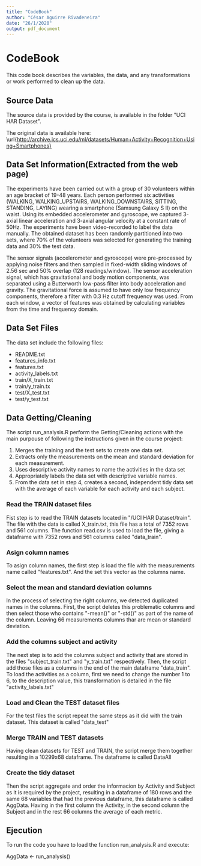 ```yaml
---
title: "CodeBook"
author: "César Aguirre Rivadeneira"
date: "26/1/2020"
output: pdf_document
---
```



# CodeBook

This code book describes the variables, the data, and any transformations or work performed to clean up the data.

## Source Data

The source data is provided by the course, is available in the folder "UCI HAR Dataset".

The original data is available here:
\url{http://archive.ics.uci.edu/ml/datasets/Human+Activity+Recognition+Using+Smartphones}

## Data Set Information(Extracted from the web page)

The experiments have been carried out with a group of 30 volunteers within an age bracket of 19-48 years. Each person performed six activities (WALKING, WALKING_UPSTAIRS, WALKING_DOWNSTAIRS, SITTING, STANDING, LAYING) wearing a smartphone (Samsung Galaxy S II) on the waist. Using its embedded accelerometer and gyroscope, we captured 3-axial linear acceleration and 3-axial angular velocity at a constant rate of 50Hz. The experiments have been video-recorded to label the data manually. The obtained dataset has been randomly partitioned into two sets, where 70% of the volunteers was selected for generating the training data and 30% the test data.

The sensor signals (accelerometer and gyroscope) were pre-processed by applying noise filters and then sampled in fixed-width sliding windows of 2.56 sec and 50% overlap (128 readings/window). The sensor acceleration signal, which has gravitational and body motion components, was separated using a Butterworth low-pass filter into body acceleration and gravity. The gravitational force is assumed to have only low frequency components, therefore a filter with 0.3 Hz cutoff frequency was used. From each window, a vector of features was obtained by calculating variables from the time and frequency domain.

## Data Set Files

The data set include the following files:


* README.txt
* features_info.txt
* features.txt
* activity_labels.txt
* train/X_train.txt
* train/y_train.tx
* test/X_test.txt
* test/y_test.txt


## Data Getting/Cleaning

The script run_analysis.R perform the Getting/Cleaning actions with the main purpouse of following the instructions given in the course project:

1. Merges the training and the test sets to create one data set.
2. Extracts only the measurements on the mean and standard deviation for each measurement.
3. Uses descriptive activity names to name the activities in the data set
4. Appropriately labels the data set with descriptive variable names.
5. From the data set in step 4, creates a second, independent tidy data set with the average of each variable for each activity and each subject.

### Read the TRAIN dataset files

Fist step is to read the TRAIN datasets located in "/UCI HAR Dataset/train". The file with the data is called X_train.txt, this file has a total of 7352 rows and 561 columns. The function read.csv is used to load the file, giving a dataframe with 7352 rows and 561 columns called "data_train".

### Asign column names

To asign column names, the first step is load the file with the measurements name called "features.txt". And the set this vector as the columns name.

### Select the mean and standard deviation columns

In the process of selecting the right columns, we detected duplicated names in the columns. First, the script deletes this problematic columns and then select those who contains "-mean()" or "-std()" as part of the name of the column. Leaving 66 measurements columns thar are mean or standard deviation.

### Add the columns subject and activity

The next step is to add the columns subject and activity that are stored in the files "subject_train.txt" and "y_train.txt" respectively. Then, the script add those files as a columns in the end of the main dataframe "data_train". To load the activities as a column, first we need to change the number 1 to 6, to the description value, this transformation is detailed in the file "activity_labels.txt"

### Load and Clean the TEST dataset files

For the test files the script repeat the same steps as it did with the train dataset. This dataset is called "data_test"

### Merge TRAIN and TEST datasets

Having clean datasets for TEST and TRAIN, the script merge them together resulting in a 10299x68 dataframe. The dataframe is called DataAll

### Create the tidy dataset

Then the script aggregate and order the informacion by Activity and Subject as it is required by the project, resulting in a dataframe of 180 rows and the same 68 variables that had the previous dataframe, this dataframe is called AggData. Having in the first column the Activity, in the second column the Subject and in the rest 66 columns the average of each metric.

## Ejecution

To run the code you have to load the function run_analysis.R and execute:

AggData <- run_analysis()





